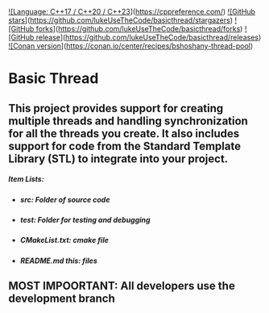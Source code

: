 
[!\[Language: C++17 / C++20 / C++23](https://img.shields.io/badge/Language-C%2B%2B17%20%2F%20C%2B%2B20%20%2F%20C%2B%2B23-yellow)](https://cppreference.com/)
[!\[GitHub stars](https://img.shields.io/github/stars/bshoshany/thread-pool?style=flat&color=009999)](https://github.com/lukeUseTheCode/basicthread/stargazers)
[!\[GitHub forks](https://img.shields.io/github/forks/bshoshany/thread-pool?style=flat&color=009999)](https://github.com/lukeUseTheCode/basicthread/forks)
[!\[GitHub release](https://img.shields.io/github/v/release/bshoshany/thread-pool?color=660099)](https://github.com/lukeUseTheCode/basicthread/releases)
[!\[Conan version](https://img.shields.io/conan/v/bshoshany-thread-pool?color=6600ff)](https://conan.io/center/recipes/bshoshany-thread-pool)



# Basic Thread





## This project provides support for creating multiple threads and handling synchronization for all the threads you create. It also includes support for code from the Standard Template Library (STL) to integrate into your project.







##### Item Lists:

* ##### src: Folder of source code
* ##### test: Folder for testing and debugging
* ##### CMakeList.txt: cmake file
* ##### README.md this: files









MOST IMPOORTANT:
All developers use the development branch
---

